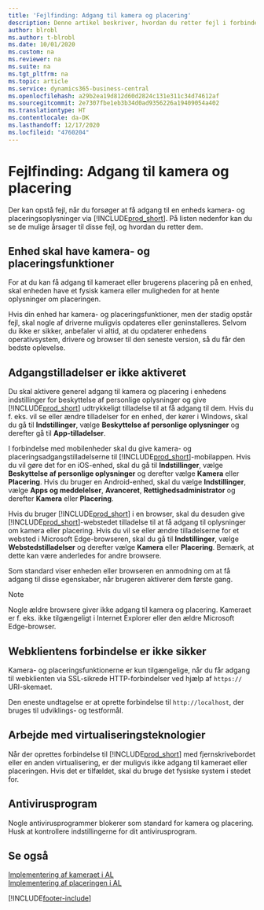 ```yaml
---
title: 'Fejlfinding: Adgang til kamera og placering'
description: Denne artikel beskriver, hvordan du retter fejl i forbindelse med adgang til kamera- og placeringsoplysninger i Business central.
author: blrobl
ms.author: t-blrobl
ms.date: 10/01/2020
ms.custom: na
ms.reviewer: na
ms.suite: na
ms.tgt_pltfrm: na
ms.topic: article
ms.service: dynamics365-business-central
ms.openlocfilehash: a29b2ea19d812d60d2824c131e311c34d74612af
ms.sourcegitcommit: 2e7307fbe1eb3b34d0ad9356226a19409054a402
ms.translationtype: HT
ms.contentlocale: da-DK
ms.lasthandoff: 12/17/2020
ms.locfileid: "4760204"
---
```

# <a name="troubleshooting-accessing-camera-and-location"></a>Fejlfinding: Adgang til kamera og placering

Der kan opstå fejl, når du forsøger at få adgang til en enheds kamera- og placeringsoplysninger via [!INCLUDE[prod_short](includes/prod_short.md)]. På listen nedenfor kan du se de mulige årsager til disse fejl, og hvordan du retter dem.

## <a name="device-must-have-camera-and-location-capabilities"></a>Enhed skal have kamera- og placeringsfunktioner

For at du kan få adgang til kameraet eller brugerens placering på en enhed, skal enheden have et fysisk kamera eller muligheden for at hente oplysninger om placeringen.

Hvis din enhed har kamera- og placeringsfunktioner, men der stadig opstår fejl, skal nogle af driverne muligvis opdateres eller geninstalleres. Selvom du ikke er sikker, anbefaler vi altid, at du opdaterer enhedens operativsystem, drivere og browser til den seneste version, så du får den bedste oplevelse.

## <a name="access-permissions-not-enabled"></a>Adgangstilladelser er ikke aktiveret

Du skal aktivere generel adgang til kamera og placering i enhedens indstillinger for beskyttelse af personlige oplysninger og give [!INCLUDE[prod_short](includes/prod_short.md)] udtrykkeligt tilladelse til at få adgang til dem. Hvis du f. eks. vil se eller ændre tilladelser for en enhed, der kører i Windows, skal du gå til **Indstillinger**, vælge **Beskyttelse af personlige oplysninger** og derefter gå til **App-tilladelser**. 

I forbindelse med mobilenheder skal du give kamera- og placeringsadgangstilladelserne til [!INCLUDE[prod_short](includes/prod_short.md)]-mobilappen. Hvis du vil gøre det for en iOS-enhed, skal du gå til **Indstillinger**, vælge **Beskyttelse af personlige oplysninger** og derefter vælge **Kamera** eller **Placering**. Hvis du bruger en Android-enhed, skal du vælge **Indstillinger**, vælge **Apps og meddelelser**, **Avanceret**, **Rettighedsadministrator** og derefter **Kamera** eller **Placering**.

Hvis du bruger [!INCLUDE[prod_short](includes/prod_short.md)] i en browser, skal du desuden give [!INCLUDE[prod_short](includes/prod_short.md)]-webstedet tilladelse til at få adgang til oplysninger om kamera eller placering. Hvis du vil se eller ændre tilladelserne for et websted i Microsoft Edge-browseren, skal du gå til **Indstillinger**, vælge **Webstedstilladelser** og derefter vælge **Kamera** eller **Placering**. Bemærk, at dette kan være anderledes for andre browsere.

Som standard viser enheden eller browseren en anmodning om at få adgang til disse egenskaber, når brugeren aktiverer dem første gang.

> [!NOTE]  
> Nogle ældre browsere giver ikke adgang til kamera og placering. Kameraet er f. eks. ikke tilgængeligt i Internet Explorer eller den ældre Microsoft Edge-browser.

## <a name="web-client-connection-not-secure"></a>Webklientens forbindelse er ikke sikker

Kamera- og placeringsfunktionerne er kun tilgængelige, når du får adgang til webklienten via SSL-sikrede HTTP-forbindelser ved hjælp af `https://` URI-skemaet. 

Den eneste undtagelse er at oprette forbindelse til `http://localhost`, der bruges til udviklings- og testformål.


## <a name="working-with-virtualization-technologies"></a>Arbejde med virtualiseringsteknologier

Når der oprettes forbindelse til [!INCLUDE[prod_short](includes/prod_short.md)] med fjernskrivebordet eller en anden virtualisering, er der muligvis ikke adgang til kameraet eller placeringen. Hvis det er tilfældet, skal du bruge det fysiske system i stedet for.

## <a name="antivirus-software"></a>Antivirusprogram
Nogle antivirusprogrammer blokerer som standard for kamera og placering. Husk at kontrollere indstillingerne for dit antivirusprogram.

## <a name="see-also"></a>Se også
[Implementering af kameraet i AL](/dynamics365/business-central/dev-itpro/developer/devenv-implement-camera-al)  
[Implementering af placeringen i AL](/dynamics365/business-central/dev-itpro/developer/devenv-implement-location-al)


[!INCLUDE[footer-include](includes/footer-banner.md)]